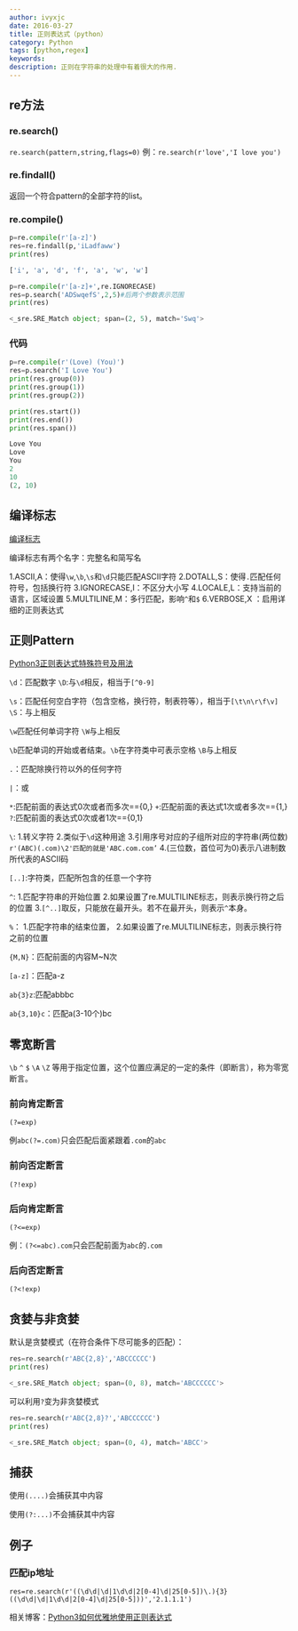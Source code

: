 ```yaml
---
author: ivyxjc
date: 2016-03-27
title: 正则表达式（python）
category: Python
tags: [python,regex]
keywords:
description: 正则在字符串的处理中有着很大的作用.
---
```


## re方法
### re.search()
`re.search(pattern,string,flags=0)`
例：`re.search(r'love','I love you')`

### re.findall()

返回一个符合pattern的全部字符的list。

### re.compile()

```python
p=re.compile(r'[a-z]')
res=re.findall(p,'iLadfaww')
print(res)

['i', 'a', 'd', 'f', 'a', 'w', 'w']
```

```python
p=re.compile(r'[a-z]+',re.IGNORECASE)
res=p.search('ADSwqefS',2,5)#后两个参数表示范围
print(res)

<_sre.SRE_Match object; span=(2, 5), match='Swq'>

```

### 代码

```python
p=re.compile(r'(Love) (You)')
res=p.search('I Love You')
print(res.group(0))
print(res.group(1))
print(res.group(2))

print(res.start())
print(res.end())
print(res.span())

Love You
Love
You
2
10
(2, 10)
```

## 编译标志

[编译标志](http://bbs.fishc.com/forum.php?mod=viewthread&tid=57207&extra=page%3D1%26filter%3Dtypeid%26typeid%3D403)

编译标志有两个名字：完整名和简写名

1.ASCII,A：使得`\w`,`\b`,`\s`和`\d`只能匹配ASCII字符
2.DOTALL,S：使得`.`匹配任何符号，包括换行符
3.IGNORECASE,I：不区分大小写
4.LOCALE,L：支持当前的语言，区域设置
5.MULTILINE,M：多行匹配，影响`^`和`$`
6.VERBOSE,X ：启用详细的正则表达式

## 正则Pattern

[Python3正则表达式特殊符号及用法](http://bbs.fishc.com/forum.php?mod=viewthread&tid=57691&extra=page%3D1%26filter%3Dtypeid%26typeid%3D403)

`\d`：匹配数字
`\D`:与`\d`相反，相当于`[^0-9]`

`\s`：匹配任何空白字符（包含空格，换行符，制表符等），相当于`[\t\n\r\f\v]`
`\S`：与上相反

`\w`匹配任何单词字符
`\W`与上相反

`\b`匹配单词的开始或者结束。`\b`在字符类中可表示空格
`\B`与上相反

`.`：匹配除换行符以外的任何字符

`|`：或

`*`:匹配前面的表达式0次或者而多次=={0,}
`+`:匹配前面的表达式1次或者多次=={1,}
`?`:匹配前面的表达式0次或者1次=={0,1}

`\`:
1.转义字符
2.类似于`\d`这种用途
3.引用序号对应的子组所对应的字符串(两位数)
`r'(ABC)(.com)\2'匹配的就是'ABC.com.com’`
4.(三位数，首位可为0)表示八进制数所代表的ASCII码

`[..]`:字符类，匹配所包含的任意一个字符


`^`:
1.匹配字符串的开始位置
2.如果设置了re.MULTILINE标志，则表示换行符之后的位置
3.`[^..]`取反，只能放在最开头。若不在最开头，则表示`^`本身。

`%`：
1.匹配字符串的结束位置，
2.如果设置了re.MULTILINE标志，则表示换行符之前的位置

`{M,N}`：匹配前面的内容M~N次

`[a-z]`：匹配a-z


`ab{3}z`:匹配abbbc

`ab{3,10}c`：匹配a(3-10个)bc

## 零宽断言

`\b` `^` `$` `\A` `\Z` 等用于指定位置，这个位置应满足的一定的条件（即断言），称为零宽断言。

### 前向肯定断言
`(?=exp)`

例`abc(?=.com)`只会匹配后面紧跟着`.com`的`abc`

### 前向否定断言
`(?!exp)`

### 后向肯定断言
`(?<=exp)`

例：`(?<=abc).com`只会匹配前面为`abc`的`.com`

### 后向否定断言
`(?<!exp)`

## 贪婪与非贪婪

默认是贪婪模式（在符合条件下尽可能多的匹配）：

```python
res=re.search(r'ABC{2,8}','ABCCCCCC')
print(res)

<_sre.SRE_Match object; span=(0, 8), match='ABCCCCCC'>
```

可以利用`?`变为非贪婪模式

```python
res=re.search(r'ABC{2,8}?','ABCCCCCC')
print(res)

<_sre.SRE_Match object; span=(0, 4), match='ABCC'>
```

## 捕获
使用`(....)`会捕获其中内容

使用`(?:...)`不会捕获其中内容

## 例子

### 匹配ip地址

`res=re.search(r'((\d\d|\d|1\d\d|2[0-4]\d|25[0-5])\.){3}((\d\d|\d|1\d\d|2[0-4]\d|25[0-5]))','2.1.1.1')`


相关博客：[Python3如何优雅地使用正则表达式](http://bbs.fishc.com/thread-57073-1-1.html)
